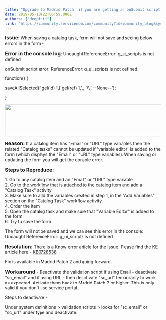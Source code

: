 ```yaml
---
title: "Upgrade to Madrid Patch  if you are getting an onSubmit script error when updating a catalog task"
date: 2019-05-13T22:06:59.000Z
authors: ["deepthij"]
link: "https://community.servicenow.com/community?id=community_blog&sys_id=08725747db1d3b4cd82ffb243996193a"
---
```

<p><span style="font-size: 12pt;"><strong>Issue</strong></span>: When saving a catalog task, form will not save and seeing below errors in the form -</p>
<p><span style="font-size: 12pt;"><strong>Error in the console log</strong></span>: Uncaught ReferenceError: g_ui_scripts is not defined</p>
<p>onSubmit script error: ReferenceError: g_ui_scripts is not defined:</p>
<p>function() {</p>
<p>saveAllSelected([ gel(id) ],[ gel(ref) ],&#39;,&#39;, &#39;\\&#39;,&#39;--None--&#39;);</p>
<p>}</p>
<p><img style="max-width: 100%; max-height: 480px;" src="https://community.servicenow.com/8ef1df03db1d3b4cd82ffb24399619a6.iix" width="625" height="103" /></p>
<p><span style="font-size: 12pt;"><strong>Reason</strong><strong>: </strong></span>If a catalog item has &#34;Email&#34; or &#34;URL&#34; type variables then the related &#34;Catalog tasks&#34; cannot be updated if &#39;variable editor&#39; is added to the form (which displays the &#34;Email&#34; or &#34;URL&#34; type variables). When saving or updating the form you will get the console error.</p>
<p><strong><span style="font-size: 12pt;">Steps to Reproduce: </span></strong></p>
<p>1. Go to any catalog item and an &#34;Email&#34; or &#34;URL&#34; type variable<br />2. Go to the workflow that is attached to the catalog item and add a &#34;Catalog Task&#34; activity<br />3. Make sure to add the variables created in step 1, in the &#34;Add Variables&#34; section on the &#34;Catalog Task&#34; workflow activity<br />4. Order the item <br />5. Open the catalog task and make sure that &#34;Variable Editor&#34; is added to the form<br />6. Try to save the form</p>
<p>The form will not be saved and we can see this error in the console:<br />Uncaught ReferenceError: g_ui_scripts is not defined</p>
<p><strong><span style="font-size: 12pt;">Resolution:</span></strong> There is a Know error article for the issue. Please find the KE article here - <a href="https://hi.service-now.com/kb_view.do?sysparm_article&#61;KB0728538" rel="nofollow">KB0728538</a></p>
<p>Fix is available in Madrid Patch 2 and going forward.</p>
<p><span style="font-size: 12pt;"><strong>Workaround</strong></span> - Deactivate the validation script if using Email - deactivate &#34;sc_email&#34; and if using URL - then deactivate &#34;sc_url&#34; temporarily to work as expected. Activate them back to Madrid Patch 2 or higher. This is only valid if you don&#39;t use service portal.</p>
<p>Steps to deactivate - </p>
<p>Under system definitions &gt; validation scripts &gt; looks for &#34;sc_email&#34; or &#34;sc_url&#34; under type and deactivate.</p>